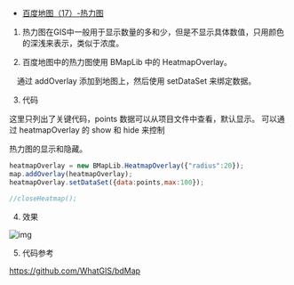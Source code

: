 - [百度地图（17）-热力图](https://www.cnblogs.com/googlegis/p/14689952.html)

1. 热力图在GIS中一般用于显示数量的多和少，但是不显示具体数值，只用颜色的深浅来表示，类似于浓度。

2. 百度地图中的热力图使用 BMapLib 中的 HeatmapOverlay。

　通过 addOverlay 添加到地图上，然后使用 setDataSet 来绑定数据。

3. 代码

这里只列出了关键代码，points 数据可以从项目文件中查看，默认显示。 可以通过 heatmapOverlay 的 show 和 hide 来控制

热力图的显示和隐藏。

```js
heatmapOverlay = new BMapLib.HeatmapOverlay({"radius":20});
map.addOverlay(heatmapOverlay);
heatmapOverlay.setDataSet({data:points,max:100});

//closeHeatmap();
```

4. 效果

![img](https://img2020.cnblogs.com/blog/59231/202104/59231-20210422154027045-1701735204.png) 

5. 代码参考

[https://github.com/WhatGIS/bdMap ](https://github.com/WhatGIS/bdMap)

